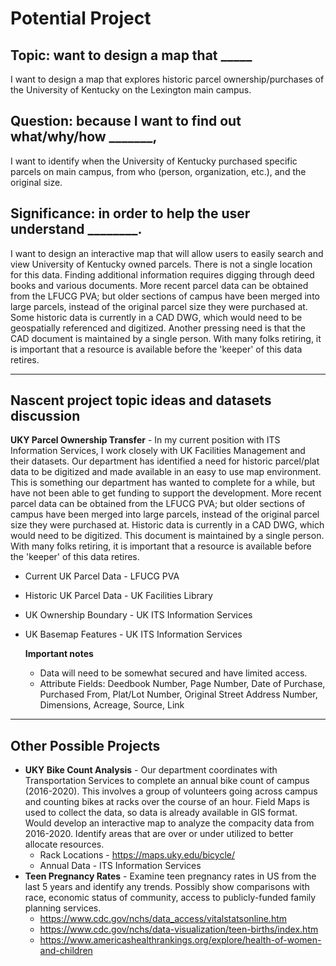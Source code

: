 # Potential Project

## Topic: want to design a map that  _____
I want to design a map that explores historic parcel ownership/purchases of the University of Kentucky on the Lexington main campus. 
## Question: because I want to find out what/why/how _______, 
I want to identify when the University of Kentucky purchased specific parcels on main campus, from who (person, organization, etc.), and the original size. 
## Significance: in order to help the user understand ________.
I want to design an interactive map that will allow users to easily search and view University of Kentucky owned parcels. There is not a single location for this data. Finding additional information requires digging through deed books and various documents. More recent parcel data can be obtained from the LFUCG PVA; but older sections of campus have been merged into large parcels, instead of the original parcel size they were purchased at. Some historic data is currently in a CAD DWG, which would need to be geospatially referenced and digitized. Another pressing need is that the CAD document is maintained by a single person. With many folks retiring, it is important that a resource is available before the 'keeper' of this data retires.

---
## Nascent project topic ideas and datasets discussion
**UKY Parcel Ownership Transfer** - In my current position with ITS Information Services, I work closely with UK Facilities Management and their datasets. Our department has identified a need for historic parcel/plat data to be digitized and made available in an easy to use map environment. This is something our department has wanted to complete for a while, but have not been able to get funding to support the development. More recent parcel data can be obtained from the LFUCG PVA; but older sections of campus have been merged into large parcels, instead of the original parcel size they were purchased at. Historic data is currently in a CAD DWG, which would need to be digitized. This document is maintained by a single person. With many folks retiring, it is important that a resource is available before the 'keeper' of this data retires.
- Current UK Parcel Data - LFUCG PVA 
- Historic UK Parcel Data - UK Facilities Library 
- UK Ownership Boundary - UK ITS Information Services
- UK Basemap Features - UK ITS Information Services
  
  **Important notes**
  - Data will need to be somewhat secured and have limited access. 
  - Attribute Fields: Deedbook Number, Page Number, Date of Purchase, Purchased From, Plat/Lot Number, Original Street Address Number, Dimensions, Acreage, Source, Link

---
## Other Possible Projects
- **UKY Bike Count Analysis** - Our department coordinates with Transportation Services to complete an annual bike count of campus (2016-2020). This involves a group of volunteers going across campus and counting bikes at racks over the course of an hour. Field Maps is used to collect the data, so data is already available in GIS format. Would develop an interactive map to analyze the compacity data from 2016-2020. Identify areas that are over or under utilized to better allocate resources. 
  - Rack Locations - https://maps.uky.edu/bicycle/
  - Annual Data - ITS Information Services 
- **Teen Pregnancy Rates** - Examine teen pregnancy rates in US  from the last 5 years and identify any trends. Possibly show comparisons with race, economic status of community, access to publicly-funded family planning services. 
  - https://www.cdc.gov/nchs/data_access/vitalstatsonline.htm
  - https://www.cdc.gov/nchs/data-visualization/teen-births/index.htm
  - https://www.americashealthrankings.org/explore/health-of-women-and-children